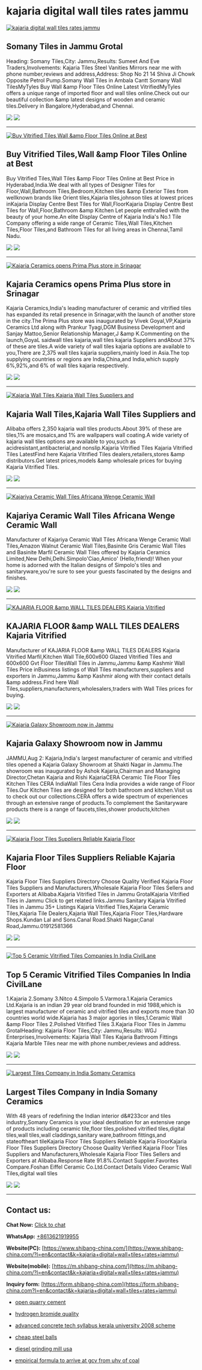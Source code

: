 # kajaria digital wall tiles rates jammu

<a href="https://swt.shibang-china.com/?l=en&img&k=kajaria+digital+wall+tiles+rates+jammu" target="_blank">![kajaria digital wall tiles rates jammu](http://static.shibang-china.com/all-800x300/279.jpg)</a>

## Somany Tiles in Jammu Grotal
Heading: Somany Tiles,City: Jammu,Results: Sumeet And Eve Traders,Involvements: Kajaria Tiles Steel Vanities Mirrors near me with phone number,reviews and address,Address: Shop No 21 14 Shiva Ji Chowk Opposite Petrol Pump.Somany Wall Tiles in Ambala Cantt Somany Wall TilesMyTyles Buy Wall &amp Floor Tiles Online Latest VitrifiedMyTyles offers a unique range of imported floor and wall tiles online.Check out our beautiful collection &amp latest designs of wooden and ceramic tiles.Delivery in Bangalore,Hyderabad,and Chennai.


<a href="https://whatsapp.shibangsoft.com/WhatsApp.php" target="_blank" title="WhatsApp">![](http://static.shibang-china.com/icon/whatsapp.png)</a> <a href="https://swt.shibang-china.com/?l=en&icon&k=kajaria+digital+wall+tiles+rates+jammu" target="_blank">![](http://static.shibang-china.com/icon/chat-en.png)</a>

---

<a href="https://swt.shibang-china.com/?l=en&img&k=kajaria+digital+wall+tiles+rates+jammu" target="_blank">![Buy Vitrified Tiles,Wall &amp Floor Tiles Online at Best](http://static.shibang-china.com/all-800x300/54.jpg)</a>

## Buy Vitrified Tiles,Wall &amp Floor Tiles Online at Best
Buy Vitrified Tiles,Wall Tiles &amp Floor Tiles Online at Best Price in Hyderabad,India.We deal with all types of Designer Tiles for Floor,Wall,Bathroom Tiles,Bedroom,Kitchen tiles &amp Exterior Tiles from wellknown brands like Orient tiles,Kajaria tiles,johnson tiles at lowest prices inKajaria Display Centre Best Tiles for Wall,FloorKajaria Display Centre Best Tiles for Wall,Floor,Bathroom &amp Kitchen Let people enthralled with the beauty of your home.An elite Display Centre of Kajaria India's No.1 Tile Company offering a wide range of Ceramic Tiles,Wall Tiles,Kitchen Tiles,Floor Tiles,and Bathroom Tiles for all living areas in Chennai,Tamil Nadu.


<a href="https://whatsapp.shibangsoft.com/WhatsApp.php" target="_blank" title="WhatsApp">![](http://static.shibang-china.com/icon/whatsapp.png)</a> <a href="https://swt.shibang-china.com/?l=en&icon&k=kajaria+digital+wall+tiles+rates+jammu" target="_blank">![](http://static.shibang-china.com/icon/chat-en.png)</a>

---

<a href="https://swt.shibang-china.com/?l=en&img&k=kajaria+digital+wall+tiles+rates+jammu" target="_blank">![Kajaria Ceramics opens Prima Plus store in Srinagar](http://static.shibang-china.com/all-800x300/776.jpg)</a>

## Kajaria Ceramics opens Prima Plus store in Srinagar
Kajaria Ceramics,India's leading manufacturer of ceramic and vitrified tiles has expanded its retail presence in Srinagar,with the launch of another store in the city.The Prima Plus store was inaugurated by Vivek Goyal,VP,Kajaria Ceramics Ltd along with Prankur Tyagi,DGM Business Development and Sanjay Mattoo,Senior Relationship Manager,J &amp K.Commenting on the launch,GoyaL saidwall tiles kajaria,wall tiles kajaria Suppliers andAbout 37% of these are tiles.A wide variety of wall tiles kajaria options are available to you,There are 2,375 wall tiles kajaria suppliers,mainly loed in Asia.The top supplying countries or regions are India,China,and India,which supply 6%,92%,and 6% of wall tiles kajaria respectively.


<a href="https://whatsapp.shibangsoft.com/WhatsApp.php" target="_blank" title="WhatsApp">![](http://static.shibang-china.com/icon/whatsapp.png)</a> <a href="https://swt.shibang-china.com/?l=en&icon&k=kajaria+digital+wall+tiles+rates+jammu" target="_blank">![](http://static.shibang-china.com/icon/chat-en.png)</a>

---

<a href="https://swt.shibang-china.com/?l=en&img&k=kajaria+digital+wall+tiles+rates+jammu" target="_blank">![Kajaria Wall Tiles,Kajaria Wall Tiles Suppliers and](http://static.shibang-china.com/all-800x300/301.jpg)</a>

## Kajaria Wall Tiles,Kajaria Wall Tiles Suppliers and
Alibaba offers 2,350 kajaria wall tiles products.About 39% of these are tiles,1% are mosaics,and 1% are wallpapers wall coating.A wide variety of kajaria wall tiles options are available to you,such as acidresistant,antibacterial,and nonslip.Kajaria Vitrified Tiles Kajaria Vitrified Tiles LatestFind here Kajaria Vitrified Tiles dealers,retailers,stores &amp distributors.Get latest prices,models &amp wholesale prices for buying Kajaria Vitrified Tiles.


<a href="https://whatsapp.shibangsoft.com/WhatsApp.php" target="_blank" title="WhatsApp">![](http://static.shibang-china.com/icon/whatsapp.png)</a> <a href="https://swt.shibang-china.com/?l=en&icon&k=kajaria+digital+wall+tiles+rates+jammu" target="_blank">![](http://static.shibang-china.com/icon/chat-en.png)</a>

---

<a href="https://swt.shibang-china.com/?l=en&img&k=kajaria+digital+wall+tiles+rates+jammu" target="_blank">![Kajariya Ceramic Wall Tiles Africana Wenge Ceramic Wall](http://static.shibang-china.com/all-800x300/30.jpg)</a>

## Kajariya Ceramic Wall Tiles Africana Wenge Ceramic Wall
Manufacturer of Kajariya Ceramic Wall Tiles Africana Wenge Ceramic Wall Tiles,Amazon Walnut Ceramic Wall Tiles,Basinite Gris Ceramic Wall Tiles and Basinite Marfil Ceramic Wall Tiles offered by Kajaria Ceramics Limited,New Delhi,Delhi.Simpolo'Ciao,Amico' (Hello,friend)! When your home is adorned with the Italian designs of Simpolo's tiles and sanitaryware,you're sure to see your guests fascinated by the designs and finishes.


<a href="https://whatsapp.shibangsoft.com/WhatsApp.php" target="_blank" title="WhatsApp">![](http://static.shibang-china.com/icon/whatsapp.png)</a> <a href="https://swt.shibang-china.com/?l=en&icon&k=kajaria+digital+wall+tiles+rates+jammu" target="_blank">![](http://static.shibang-china.com/icon/chat-en.png)</a>

---

<a href="https://swt.shibang-china.com/?l=en&img&k=kajaria+digital+wall+tiles+rates+jammu" target="_blank">![KAJARIA FLOOR &amp WALL TILES DEALERS Kajaria Vitrified](http://static.shibang-china.com/all-800x300/1053.jpg)</a>

## KAJARIA FLOOR &amp WALL TILES DEALERS Kajaria Vitrified
Manufacturer of KAJARIA FLOOR &amp WALL TILES DEALERS Kajaria Vitrified Marfil,Kitchen Wall Tile,600x600 Glazed Vitrified Tiles and 600x600 Gvt Floor TilesWall Tiles in Jammu,Jammu &amp Kashmir Wall Tiles Price inBusiness listings of Wall Tiles manufacturers,suppliers and exporters in Jammu,Jammu &amp Kashmir along with their contact details &amp address.Find here Wall Tiles,suppliers,manufacturers,wholesalers,traders with Wall Tiles prices for buying.


<a href="https://whatsapp.shibangsoft.com/WhatsApp.php" target="_blank" title="WhatsApp">![](http://static.shibang-china.com/icon/whatsapp.png)</a> <a href="https://swt.shibang-china.com/?l=en&icon&k=kajaria+digital+wall+tiles+rates+jammu" target="_blank">![](http://static.shibang-china.com/icon/chat-en.png)</a>

---

<a href="https://swt.shibang-china.com/?l=en&img&k=kajaria+digital+wall+tiles+rates+jammu" target="_blank">![Kajaria Galaxy Showroom now in Jammu](http://static.shibang-china.com/all-800x300/810.jpg)</a>

## Kajaria Galaxy Showroom now in Jammu
JAMMU,Aug 2: Kajaria,India's largest manufacturer of ceramic and vitrified tiles opened a Kajaria Galaxy Showroom at Shakti Nagar in Jammu.The showroom was inaugurated by Ashok Kajaria,Chairman and Managing Director,Chetan Kajaria and Rishi KajariaCERA Ceramic Tile Floor Tiles Kitchen Tiles CERA IndiaWall Tiles Cera India provides a wide range of Floor Tiles.Our Kitchen Tiles are designed for both bathroom and kitchen.Visit us to check out our collections.CERA offers a wide spectrum of experiences through an extensive range of products.To complement the Sanitaryware products there is a range of faucets,tiles,shower products,kitchen


<a href="https://whatsapp.shibangsoft.com/WhatsApp.php" target="_blank" title="WhatsApp">![](http://static.shibang-china.com/icon/whatsapp.png)</a> <a href="https://swt.shibang-china.com/?l=en&icon&k=kajaria+digital+wall+tiles+rates+jammu" target="_blank">![](http://static.shibang-china.com/icon/chat-en.png)</a>

---

<a href="https://swt.shibang-china.com/?l=en&img&k=kajaria+digital+wall+tiles+rates+jammu" target="_blank">![Kajaria Floor Tiles Suppliers Reliable Kajaria Floor](http://static.shibang-china.com/all-800x300/1041.jpg)</a>

## Kajaria Floor Tiles Suppliers Reliable Kajaria Floor
Kajaria Floor Tiles Suppliers Directory Choose Quality Verified Kajaria Floor Tiles Suppliers and Manufacturers,Wholesale Kajaria Floor Tiles Sellers and Exporters at Alibaba.Kajaria Vitrified Tiles in Jammu GrotalKajaria Vitrified Tiles in Jammu Click to get related links.Jammu Sanitary Kajaria Vitrified Tiles in Jammu 35+ Listings Kajaria Vitrified Tiles,Kajaria Ceramic Tiles,Kajaria Tile Dealers,Kajaria Wall Tiles,Kajaria Floor Tiles,Hardware Shops.Kundan Lal and Sons.Canal Road.Shakti Nagar,Canal Road,Jammu.01912581366


<a href="https://whatsapp.shibangsoft.com/WhatsApp.php" target="_blank" title="WhatsApp">![](http://static.shibang-china.com/icon/whatsapp.png)</a> <a href="https://swt.shibang-china.com/?l=en&icon&k=kajaria+digital+wall+tiles+rates+jammu" target="_blank">![](http://static.shibang-china.com/icon/chat-en.png)</a>

---

<a href="https://swt.shibang-china.com/?l=en&img&k=kajaria+digital+wall+tiles+rates+jammu" target="_blank">![Top 5 Ceramic Vitrified Tiles Companies In India CivilLane](http://static.shibang-china.com/all-800x300/224.jpg)</a>

## Top 5 Ceramic Vitrified Tiles Companies In India CivilLane
1.Kajaria 2.Somany 3.Nitco 4.Simpolo 5.Varmora.1.Kajaria Ceramics Ltd.Kajaria is an indian 29 year old brand founded in mid 1988,which is largest manufacturer of ceramic and vitrified tiles and exports more than 30 countries world wide.Kajaria has 3 major agories in tiles,1.Ceramic Wall &amp Floor Tiles 2.Polished Vitrified Tiles 3.Kajaria Floor Tiles in Jammu GrotalHeading: Kajaria Floor Tiles,City: Jammu,Results: WGJ Enterprises,Involvements: Kajaria Wall Tiles Kajaria Bathroom Fittings Kajaria Marble Tiles near me with phone number,reviews and address.


<a href="https://whatsapp.shibangsoft.com/WhatsApp.php" target="_blank" title="WhatsApp">![](http://static.shibang-china.com/icon/whatsapp.png)</a> <a href="https://swt.shibang-china.com/?l=en&icon&k=kajaria+digital+wall+tiles+rates+jammu" target="_blank">![](http://static.shibang-china.com/icon/chat-en.png)</a>

---

<a href="https://swt.shibang-china.com/?l=en&img&k=kajaria+digital+wall+tiles+rates+jammu" target="_blank">![Largest Tiles Company in India Somany Ceramics](http://static.shibang-china.com/all-800x300/637.jpg)</a>

## Largest Tiles Company in India Somany Ceramics
With 48 years of redefining the Indian interior d&#233cor and tiles industry,Somany Ceramics is your ideal destination for an extensive range of products including ceramic tile,floor tiles,polished vitrified tiles,digital tiles,wall tiles,wall claddings,sanitary ware,bathroom fittings,and stateoftheart tileKajaria Floor Tiles Suppliers Reliable Kajaria FloorKajaria Floor Tiles Suppliers Directory Choose Quality Verified Kajaria Floor Tiles Suppliers and Manufacturers,Wholesale Kajaria Floor Tiles Sellers and Exporters at Alibaba.Response Rate 91.8%.Contact Supplier.Favorites Compare.Foshan Eiffel Ceramic Co.Ltd.Contact Details Video Ceramic Wall Tiles,digital wall tiles


<a href="https://whatsapp.shibangsoft.com/WhatsApp.php" target="_blank" title="WhatsApp">![](http://static.shibang-china.com/icon/whatsapp.png)</a> <a href="https://swt.shibang-china.com/?l=en&icon&k=kajaria+digital+wall+tiles+rates+jammu" target="_blank">![](http://static.shibang-china.com/icon/chat-en.png)</a>

---
## Contact us:

**Chat Now:** [Click to chat](https://swt.shibang-china.com?l=en&contact&k=kajaria+digital+wall+tiles+rates+jammu)

**WhatsApp:**  [+8613621919955](https://whatsapp.shibangsoft.com/WhatsApp.php)

**Website(PC):** [https://www.shibang-china.com/](https://www.shibang-china.com/?l=en&contact&k=kajaria+digital+wall+tiles+rates+jammu)

**Website(mobile):** [https://m.shibang-china.com/](https://m.shibang-china.com/?l=en&contact&k=kajaria+digital+wall+tiles+rates+jammu)

**Inquiry form:** [https://form.shibang-china.com](https://form.shibang-china.com?l=en&contact&k=kajaria+digital+wall+tiles+rates+jammu)

* [open quarry cement](../114/open%20quarry%20cement.md)

* [hydrogen bromide quality](../119/hydrogen%20bromide%20quality.md)

* [advanced concrete tech syllabus kerala university 2008 scheme](../112/advanced%20concrete%20tech%20syllabus%20kerala%20university%202008%20scheme.md)

* [cheap steel balls](../120/cheap%20steel%20balls.md)

* [diesel grinding mill usa](../112/diesel%20grinding%20mill%20usa.md)

* [empirical formula to arrive at gcv from uhv of coal](../117/empirical%20formula%20to%20arrive%20at%20gcv%20from%20uhv%20of%20coal.md)